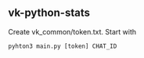 ## vk-python-stats
Create vk_common/token.txt.
Start with
```python
pyhton3 main.py [token] CHAT_ID
```